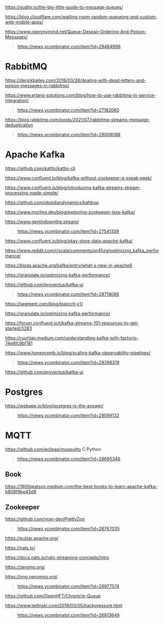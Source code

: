 https://sudhir.io/the-big-little-guide-to-message-queues/

https://blog.cloudflare.com/waiting-room-random-queueing-and-custom-web-mobile-apps/

https://www.openmymind.net/Queue-Despair-Ordering-And-Poison-Messages/
> https://news.ycombinator.com/item?id=29484998

# RabbitMQ
https://derickbailey.com/2016/03/28/dealing-with-dead-letters-and-poison-messages-in-rabbitmq/

https://www.erlang-solutions.com/blog/how-to-use-rabbitmq-in-service-integration/
> https://news.ycombinator.com/item?id=27182060

https://blog.rabbitmq.com/posts/2021/07/rabbitmq-streams-message-deduplication
> https://news.ycombinator.com/item?id=28008088

# Apache Kafka
https://github.com/kattlo/kattlo-cli

https://www.confluent.io/blog/kafka-without-zookeeper-a-sneak-peek/

https://www.confluent.io/blog/introducing-kafka-streams-stream-processing-made-simple/

https://github.com/obsidiandynamics/kafdrop

https://www.morling.dev/blog/exploring-zookeeper-less-kafka/

https://www.gentlydownthe.stream/
> https://news.ycombinator.com/item?id=27541339

https://www.confluent.io/blog/okay-store-data-apache-kafka/

https://www.reddit.com/r/scala/comments/pr45zg/optimizing_kafka_performance/

https://blogs.apache.org/kafka/entry/what-s-new-in-apache6

https://granulate.io/optimizing-kafka-performance/

https://github.com/provectus/kafka-ui
> https://news.ycombinator.com/item?id=28718066

https://segment.com/blog/topicctl-v1/

https://granulate.io/optimizing-kafka-performance/

https://forum.confluent.io/t/kafka-streams-101-resources-to-get-started/3283

https://ruurtjan.medium.com/understanding-kafka-with-factorio-74e8fc9bf181

https://www.honeycomb.io/blog/scaling-kafka-observability-pipelines/
> https://news.ycombinator.com/item?id=29396319

https://github.com/provectus/kafka-ui

# Postgres
https://webapp.io/blog/postgres-is-the-answer/
> https://news.ycombinator.com/item?id=29599132

# MQTT
https://github.com/eclipse/mosquitto C Python
> https://news.ycombinator.com/item?id=28695346

## Book
https://1900jwatson.medium.com/the-best-books-to-learn-apache-kafka-b808f9be43d9

## Zookeeper
https://github.com/vran-dev/PrettyZoo
> https://news.ycombinator.com/item?id=26767035

https://pulsar.apache.org/

https://nats.io/

https://docs.nats.io/nats-streaming-concepts/intro

https://zeromq.org/

https://nng.nanomsg.org/
> https://news.ycombinator.com/item?id=26977574

https://github.com/OpenHFT/Chronicle-Queue

https://www.tedinski.com/2019/03/05/backpressure.html
> https://news.ycombinator.com/item?id=26813649